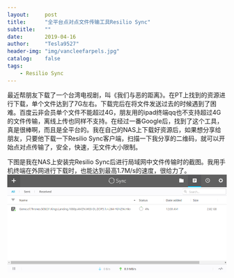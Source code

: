 ```yaml
---
layout:     post
title:      "全平台点对点文件传输工具Resilio Sync"
subtitle:   ""
date:       2019-04-16
author:     "Tesla9527"
header-img: "img/vancleefarpels.jpg"
catalog:    false
tags:
    - Resilio Sync
---
```


最近帮朋友下载了一个台湾电视剧，叫《我们与恶的距离》。在PT上找到的资源进行下载，单个文件达到了7G左右。下载完后在将文件发送过去的时候遇到了困难。百度云非会员单个文件不能超过4G，朋友用的ipad终端qq也不支持超过4G的文件传输，离线上传也同样不支持。在经过一番Google后，找到了这个工具，真是很棒啊，而且是全平台的。我在自己的NAS上下载好资源后，如果想分享给朋友，只要他下载一下Resilio Sync客户端，扫描一下我分享的二维码，就可以开始点对点传输了，安全，快速，无文件大小限制。

下图是我在NAS上安装完Resilio Sync后进行局域网中文件传输时的截图。我用手机终端在外网进行下载时，也能达到最高1.7M/s的速度，很给力了。
![img](/img/in-post/resilio-sync/sync.png)